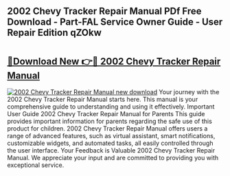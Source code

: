 ## 2002 Chevy Tracker Repair Manual PDf Free Download - Part-FAL Service Owner Guide - User Repair Edition qZOkw

# <h2><a href="http://bc35549.oget.top/?id=2002+Chevy+Tracker+Repair+Manual">🔗Download New 👉🔴 2002 Chevy Tracker Repair Manual</a></h2>

[![2002 Chevy Tracker Repair Manual new download](https://i.imgur.com/5g1atiW.png)](http://bc35549.oget.top/?id=2002+Chevy+Tracker+Repair+Manual)
Your journey with the 2002 Chevy Tracker Repair Manual starts here. This manual is your comprehensive guide to understanding and using it effectively. Important User Guide 2002 Chevy Tracker Repair Manual for Parents This guide provides important information for parents regarding the safe use of this product for children. 2002 Chevy Tracker Repair Manual offers users a range of advanced features, such as virtual assistant, smart notifications, customizable widgets, and automated tasks, all easily controlled through the user interface. Your Feedback is Valuable 2002 Chevy Tracker Repair Manual. We appreciate your input and are committed to providing you with exceptional service.
